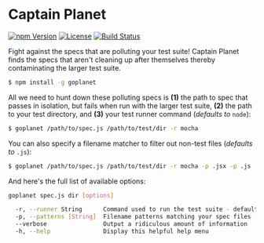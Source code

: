 Captain Planet
==============

[![npm Version](https://img.shields.io/npm/v/goplanet.svg)](https://www.npmjs.com/package/goplanet) [![License](https://img.shields.io/npm/l/goplanet.svg)](https://www.npmjs.com/package/goplanet) [![Build Status](https://travis-ci.org/iancmyers/captain-planet.svg)](https://travis-ci.org/iancmyers/captain-planet)

Fight against the specs that are polluting your test suite! Captain Planet finds the specs that aren't cleaning up after themselves thereby contaminating the larger test suite.

```bash
$ npm install -g goplanet
```

All we need to hunt down these polluting specs is **(1)** the path to spec that passes in isolation, but fails when run with the larger test suite, **(2)** the path to your test directory, and **(3)** your test runner command (_defaults to_ `node`):

```bash
$ goplanet /path/to/spec.js /path/to/test/dir -r mocha
```

You can also specify a filename matcher to filter out non-test files (_defaults to_ `.js`):

```bash
$ goplanet /path/to/spec.js /path/to/test/dir -r mocha -p .jsx -p .js
```

And here's the full list of available options:

```bash
goplanet spec.js dir [options]

  -r, --runner String      Command used to run the test suite - default: node
  -p, --patterns [String]  Filename patterns matching your spec files - default: ['.js']
  --verbose                Output a ridiculous amount of information
  -h, --help               Display this helpful help menu
```
